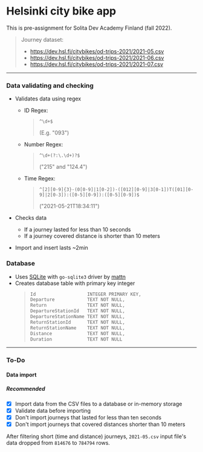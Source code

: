 # Helsinki city bike app

This is pre-assignment for Solita Dev Academy Finland (fall 2022).

> Journey dataset:
> - https://dev.hsl.fi/citybikes/od-trips-2021/2021-05.csv
> - https://dev.hsl.fi/citybikes/od-trips-2021/2021-06.csv
> - https://dev.hsl.fi/citybikes/od-trips-2021/2021-07.csv

- - -

### Data validating and checking
- Validates data using regex
    - ID Regex: 
        >`^\d+$`
        > 
        > (E.g. "093")
    - Number Regex:
        > `^\d+(?:\.\d+)?$`
        > 
        > ("215" and "124.4")
    - Time Regex:
        > `^[2][0-9]{3}-(0[0-9]|1[0-2])-([012][0-9]|3[0-1])T([01][0-9]|2[0-3]):([0-5][0-9]):([0-5][0-9])$`
        > 
        >("2021-05-21T18:34:11")

- Checks data
    - If a journey lasted for less than 10 seconds
    - If a journey covered distance is shorter than 10 meters

- Import and insert lasts ~2min

### Database
- Uses [SQLite](https://www.sqlite.org/index.html) with `go-sqlite3` driver by [mattn](https://github.com/mattn/go-sqlite3)
- Creates database table with primary key integer
    > ```txt
    > Id                   INTEGER PRIMARY KEY,
	> Departure            TEXT NOT NULL,
	> Return               TEXT NOT NULL,
	> DepartureStationId   TEXT NOT NULL,
	> DepartureStationName TEXT NOT NULL,
	> ReturnStationId      TEXT NOT NULL,
	> ReturnStationName    TEXT NOT NULL,
	> Distance             TEXT NOT NULL,
	> Duration             TEXT NOT NULL
    >```

- - -

### To-Do

#### Data import
##### Recommended
- [x] Import data from the CSV files to a database or in-memory storage
- [x] Validate data before importing
- [x] Don't import journeys that lasted for less than ten seconds
- [x] Don't import journeys that covered distances shorter than 10 meters

After filtering short (time and distance) journeys, `2021-05.csv` input file's data dropped from `814676` to `784794` rows.

